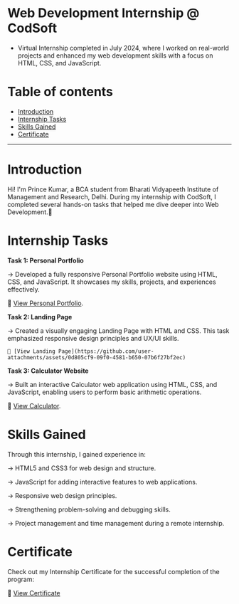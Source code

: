 #  Web Development Internship @ CodSoft

- Virtual Internship completed in July 2024, where I worked on real-world projects and enhanced my web development skills with a focus on HTML, CSS, and JavaScript.

# Table of contents

- [Introduction](#introduction)
- [Internship Tasks](#internship-tasks)
- [Skills Gained](#skills-gained)
- [Certificate](#certificate)

---

# Introduction

   Hi! I'm Prince Kumar, a BCA student from Bharati Vidyapeeth Institute of Management and Research, Delhi. During my internship with CodSoft, I completed 
   several hands-on tasks that helped me dive deeper into Web Development.🏅


 # Internship Tasks 
 

 **Task 1: Personal Portfolio**

   -> Developed a fully responsive Personal Portfolio website using HTML, CSS, and JavaScript. It showcases my skills, projects, and experiences 
      effectively.

   🔗 [View Personal Portfolio](https://princekumarsinghmyportfolio.netlify.app).



  **Task 2: Landing Page**
  
  -> Created a visually engaging Landing Page with HTML and CSS. This task emphasized responsive design principles and UX/UI skills.

    🔗 [View Landing Page](https://github.com/user-attachments/assets/0d805cf9-09f0-4581-b650-07b6f27bf2ec)



  **Task 3: Calculator Website**
  
   -> Built an interactive Calculator web application using HTML, CSS, and JavaScript, enabling users to perform basic arithmetic operations.

  🔗 [View Calculator](https://princekumarsinghcalculator.netlify.app).




 # Skills Gained


  Through this internship, I gained experience in:

  -> HTML5 and CSS3 for web design and structure.
  
  -> JavaScript for adding interactive features to web applications.
  
  -> Responsive web design principles.
  
  -> Strengthening problem-solving and debugging skills.
  
  -> Project management and time management during a remote internship.

   


# Certificate


 Check out my Internship Certificate for the successful completion of the program:

  🔗 [View Certificate](https://github.com/user-attachments/assets/2724d74a-01d4-4dd6-bf68-aa54945a7e69)
